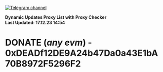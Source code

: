[![Telegram channel](https://img.shields.io/endpoint?url=https://runkit.io/damiankrawczyk/telegram-badge/branches/master?url=https://t.me/n4z4v0d)](https://t.me/n4z4v0d) 

**Dynamic Updates Proxy List with Proxy Checker**  
**Last Updated: 17.12.23 14:54**

# DONATE (_any evm_) - 0xDEADf12DE9A24b47Da0a43E1bA70B8972F5296F2
